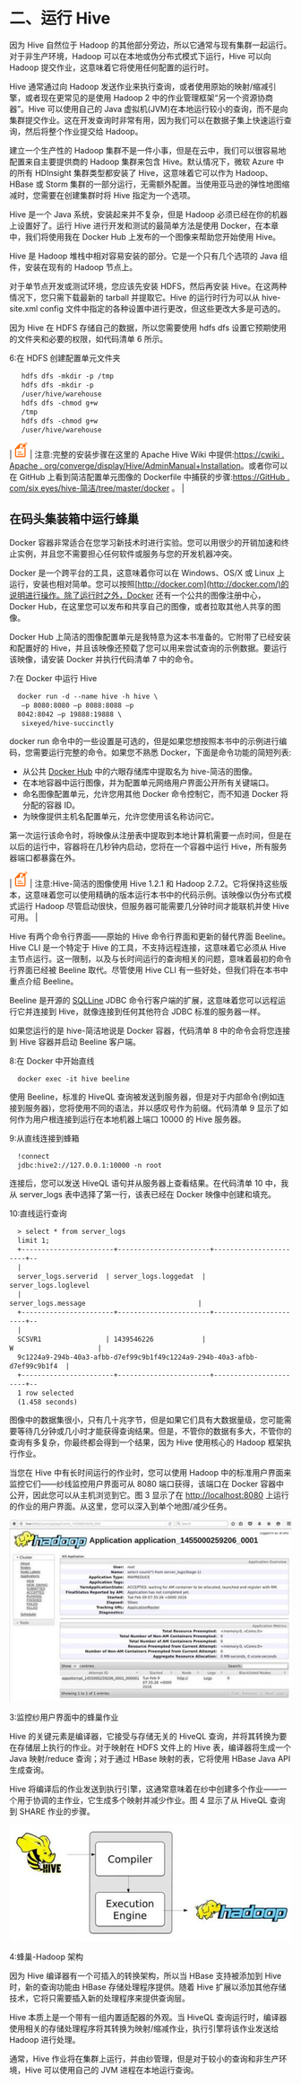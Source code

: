 # 二、运行 Hive

因为 Hive 自然位于 Hadoop 的其他部分旁边，所以它通常与现有集群一起运行。对于非生产环境，Hadoop 可以在本地或伪分布式模式下运行，Hive 可以向 Hadoop 提交作业，这意味着它将使用任何配置的运行时。

Hive 通常通过向 Hadoop 发送作业来执行查询，或者使用原始的映射/缩减引擎，或者现在更常见的是使用 Hadoop 2 中的作业管理框架“另一个资源协商器”。Hive 可以使用自己的 Java 虚拟机(JVM)在本地运行较小的查询，而不是向集群提交作业。这在开发查询时非常有用，因为我们可以在数据子集上快速运行查询，然后将整个作业提交给 Hadoop。

建立一个生产性的 Hadoop 集群不是一件小事，但是在云中，我们可以很容易地配置来自主要提供商的 Hadoop 集群来包含 Hive。默认情况下，微软 Azure 中的所有 HDInsight 集群类型都安装了 Hive，这意味着它可以作为 Hadoop、HBase 或 Storm 集群的一部分运行，无需额外配置。当使用亚马逊的弹性地图缩减时，您需要在创建集群时将 Hive 指定为一个选项。

Hive 是一个 Java 系统，安装起来并不复杂，但是 Hadoop 必须已经在你的机器上设置好了。运行 Hive 进行开发和测试的最简单方法是使用 Docker，在本章中，我们将使用我在 Docker Hub 上发布的一个图像来帮助您开始使用 Hive。

Hive 是 Hadoop 堆栈中相对容易安装的部分。它是一个只有几个选项的 Java 组件，安装在现有的 Hadoop 节点上。

对于单节点开发或测试环境，您应该先安装 HDFS，然后再安装 Hive。在这两种情况下，您只需下载最新的 tarball 并提取它。Hive 的运行时行为可以从 hive-site.xml config 文件中指定的各种设置中进行更改，但这些更改大多是可选的。

因为 Hive 在 HDFS 存储自己的数据，所以您需要使用 hdfs dfs 设置它预期使用的文件夹和必要的权限，如代码清单 6 所示。

 6:在 HDFS 创建配置单元文件夹

```
   hdfs dfs -mkdir -p /tmp
   hdfs dfs -mkdir -p
   /user/hive/warehouse
   hdfs dfs -chmod g+w
   /tmp
   hdfs dfs -chmod g+w
   /user/hive/warehouse

```

| ![](img/00005.gif) | 注意:完整的安装步骤在这里的 Apache Hive Wiki 中提供:[https://cwiki . Apache . org/converge/display/Hive/AdminManual+Installation](https://cwiki.apache.org/confluence/display/Hive/AdminManual+Installation)。或者你可以在 GitHub 上看到简洁配置单元图像的 Dockerfile 中捕获的步骤:[https://GitHub . com/six eyes/hive-简洁/tree/master/docker](https://github.com/sixeyed/hive-succinctly/tree/master/docker) 。 |

## 在码头集装箱中运行蜂巢

Docker 容器非常适合在您学习新技术时进行实验。您可以用很少的开销加速和终止实例，并且您不需要担心任何软件或服务与您的开发机器冲突。

Docker 是一个跨平台的工具，这意味着你可以在 Windows、OS/X 或 Linux 上运行，安装也相对简单。您可以按照[http://docker.com](http://docker.com/)的说明进行操作。除了运行时之外，Docker 还有一个公共的图像注册中心，Docker Hub，在这里您可以发布和共享自己的图像，或者拉取其他人共享的图像。

Docker Hub 上简洁的图像配置单元是我特意为这本书准备的。它附带了已经安装和配置好的 Hive，并且该映像还预载了您可以用来尝试查询的示例数据。要运行该映像，请安装 Docker 并执行代码清单 7 中的命令。

 7:在 Docker 中运行 Hive

```
  docker run -d --name hive -h hive \
   –p 8080:8080 –p 8088:8088 –p
  8042:8042 –p 19888:19888 \
   sixeyed/hive-succinctly

```

docker run 命令中的一些设置是可选的，但是如果您想按照本书中的示例进行编码，您需要运行完整的命令。如果您不熟悉 Docker，下面是命令功能的简短列表:

*   从公共 [Docker Hub](https://hub.docker.com/r/sixeyed/hive-succinctly) 中的六眼存储库中提取名为 hive-简洁的图像。
*   在本地容器中运行图像，并为配置单元网络用户界面公开所有关键端口。
*   命名图像配置单元，允许您用其他 Docker 命令控制它，而不知道 Docker 将分配的容器 ID。
*   为映像提供主机名配置单元，允许您使用该名称访问它。

第一次运行该命令时，将映像从注册表中提取到本地计算机需要一点时间，但是在以后的运行中，容器将在几秒钟内启动，您将在一个容器中运行 Hive，所有服务器端口都暴露在外。

| ![](img/00005.gif) | 注意:Hive-简洁的图像使用 Hive 1.2.1 和 Hadoop 2.7.2。它将保持这些版本，这意味着您可以使用精确的版本运行本书中的代码示例。该映像以伪分布式模式运行 Hadoop 尽管启动很快，但服务器可能需要几分钟时间才能联机并使 Hive 可用。 |

Hive 有两个命令行界面——原始的 Hive 命令行界面和更新的替代界面 Beeline。Hive CLI 是一个特定于 Hive 的工具，不支持远程连接，这意味着它必须从 Hive 主节点运行。这一限制，以及与长时间运行的查询相关的问题，意味着最初的命令行界面已经被 Beeline 取代。尽管使用 Hive CLI 有一些好处，但我们将在本书中重点介绍 Beeline。

Beeline 是开源的 [SQLLine](http://sqlline.sourceforge.net/) JDBC 命令行客户端的扩展，这意味着您可以远程运行它并连接到 Hive，就像连接到任何其他符合 JDBC 标准的服务器一样。

如果您运行的是 hive-简洁地说是 Docker 容器，代码清单 8 中的命令会将您连接到 Hive 容器并启动 Beeline 客户端。

 8:在 Docker 中开始直线

```
  docker exec -it hive beeline

```

使用 Beeline，标准的 HiveQL 查询被发送到服务器，但是对于内部命令(例如连接到服务器)，您将使用不同的语法，并以感叹号作为前缀。代码清单 9 显示了如何作为用户根连接到运行在本地机器上端口 10000 的 Hive 服务器。

 9:从直线连接到蜂箱

```
  !connect
  jdbc:hive2://127.0.0.1:10000 -n root

```

连接后，您可以发送 HiveQL 语句并从服务器上查看结果。在代码清单 10 中，我从 server_logs 表中选择了第一行，该表已经在 Docker 映像中创建和填充。

 10:直线运行查询

```
  > select * from server_logs
  limit 1;
  +-----------------------+-----------------------+-----------------------+--
  |
  server_logs.serverid  | server_logs.loggedat  | server_logs.loglevel 
  |                            server_logs.message                            |
  +-----------------------+-----------------------+-----------------------+--
  |
  SCSVR1                | 1439546226            | W                     |
  9c1224a9-294b-40a3-afbb-d7ef99c9b1f49c1224a9-294b-40a3-afbb-d7ef99c9b1f4  |
  +-----------------------+-----------------------+-----------------------+--
  1 row selected
  (1.458 seconds)

```

图像中的数据集很小，只有几十兆字节，但是如果它们具有大数据量级，您可能需要等待几分钟或几小时才能获得查询结果。但是，不管你的数据有多大，不管你的查询有多复杂，你最终都会得到一个结果，因为 Hive 使用核心的 Hadoop 框架执行作业。

当您在 Hive 中有长时间运行的作业时，您可以使用 Hadoop 中的标准用户界面来监控它们——纱线监控用户界面可从 8080 端口获得，该端口在 Docker 容器中公开，因此您可以从主机浏览到它。图 3 显示了在 [http://localhost:8080](http://localhost:8080) 上运行的作业的用户界面。从这里，您可以深入到单个地图/减少任务。

![](img/00006.jpeg)

 3:监控纱用户界面中的蜂巢作业

Hive 的关键元素是编译器，它接受与存储无关的 HiveQL 查询，并将其转换为要在存储层上执行的作业。对于映射在 HDFS 文件上的 Hive 表，编译器将生成一个 Java 映射/reduce 查询；对于通过 HBase 映射的表，它将使用 HBase Java API 生成查询。

Hive 将编译后的作业发送到执行引擎，这通常意味着在纱中创建多个作业——一个用于协调的主作业，它生成多个映射并减少作业。图 4 显示了从 HiveQL 查询到 SHARE 作业的步骤。

![](img/00007.jpeg)

 4:蜂巢-Hadoop 架构

因为 Hive 编译器有一个可插入的转换架构，所以当 HBase 支持被添加到 Hive 时，新的查询功能由 HBase 存储处理程序提供。随着 Hive 扩展以添加其他存储技术，它将只需要插入新的处理程序来提供查询层。

Hive 本质上是一个带有一组内置适配器的外观。当 HiveQL 查询运行时，编译器使用相关的存储处理程序将其转换为映射/缩减作业，执行引擎将该作业发送给 Hadoop 进行处理。

通常，Hive 作业将在集群上运行，并由纱管理，但是对于较小的查询和非生产环境，Hive 可以使用自己的 JVM 进程在本地运行查询。